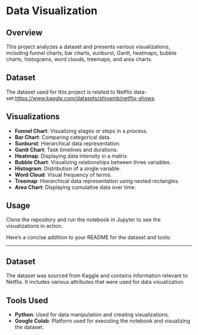 # Data Visualization 

## Overview

This project analyzes a dataset and presents various visualizations, including funnel charts, bar charts, sunburst, Gantt, heatmaps, bubble charts, histograms, word clouds, treemaps, and area charts.

## Dataset

The dataset used for this project is related to Netflix
data-set:https://www.kaggle.com/datasets/shivamb/netflix-shows.

## Visualizations

- **Funnel Chart**: Visualizing stages or steps in a process.
- **Bar Chart**: Comparing categorical data.
- **Sunburst**: Hierarchical data representation.
- **Gantt Chart**: Task timelines and durations.
- **Heatmap**: Displaying data intensity in a matrix.
- **Bubble Chart**: Visualizing relationships between three variables.
- **Histogram**: Distribution of a single variable.
- **Word Cloud**: Visual frequency of terms.
- **Treemap**: Hierarchical data representation using nested rectangles.
- **Area Chart**: Displaying cumulative data over time.

## Usage

Clone the repository and run the notebook in Jupyter to see the visualizations in action.

Here’s a concise addition to your README for the dataset and tools:

---

## Dataset

The dataset was sourced from Kaggle and contains information relevant to Netflix. It includes various attributes that were used for data visualization.

## Tools Used

- **Python**: Used for data manipulation and creating visualizations.
- **Google Colab**: Platform used for executing the notebook and visualizing the dataset.

